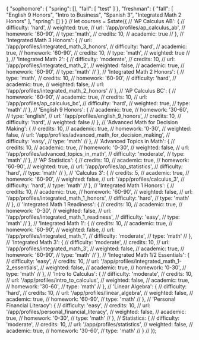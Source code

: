 {
    "sophomore": {
        "spring": [],
        "fall": [
            "test"
        ]
    },
    "freshman": {
        "fall": [
            "English 9 Honors",
            "Intro to Business",
            "Spanish 3",
            "Integrated Math 2 Honors"
        ],
        "spring": []
    }
}
// let courses = $state({
	// 	'AP Calculus AB': {
	// 		difficulty: 'hard',
	// 		weighted: true,
	// 		url: '/app/profiles/ap_calculus_ab',
	// 		homework: '60-90',
	// 		type: 'math',
	// 		credits: 10,
	// 		academic: true
	// 	},
	// 	'Integrated Math 3 Honors': {
	// 		url: '/app/profiles/integrated_math_3_honors',
	// 		difficulty: 'hard',
	// 		academic: true,
	// 		homework: '60-90',
	// 		credits: 10,
	// 		type: 'math',
	// 		weighted: true
	// 	},
	// 	'Integrated Math 2': {
	// 		difficulty: 'moderate',
	// 		credits: 10,
	// 		url: '/app/profiles/integrated_math_2',
	// 		weighted: false,
	// 		academic: true,
	// 		homework: '60-90',
	// 		type: 'math'
	// 	},
	// 	'Integrated Math 2 Honors': {
	// 		type: 'math',
	// 		credits: 10,
	// 		homework: '60-90',
	// 		difficulty: 'hard',
	// 		academic: true,
	// 		weighted: false,
	// 		url: '/app/profiles/integrated_math_2_honors'
	// 	},
	// 	'AP Calculus BC': {
	// 		homework: '60-90',
	// 		academic: true,
	// 		credits: 10,
	// 		url: '/app/profiles/ap_calculus_bc',
	// 		difficulty: 'hard',
	// 		weighted: true,
	// 		type: 'math'
	// 	},
	// 	'English 9 Honors': {
	// 		academic: true,
	// 		homework: '30-60',
	// 		type: 'english',
	// 		url: '/app/profiles/english_9_honors',
	// 		credits: 10,
	// 		difficulty: 'hard',
	// 		weighted: false
	// 	},
	// 	'Advanced Math for Decision Making': {
	// 		credits: 10,
	// 		academic: true,
	// 		homework: '0-30',
	// 		weighted: false,
	// 		url: '/app/profiles/advanced_math_for_decision_making',
	// 		difficulty: 'easy',
	// 		type: 'math'
	// 	},
	// 	'Advanced Topics in Math': {
	// 		credits: 10,
	// 		academic: true,
	// 		homework: '0-30',
	// 		weighted: false,
	// 		url: '/app/profiles/advanced_topics_in_math',
	// 		difficulty: 'moderate',
	// 		type: 'math'
	// 	},
	// 	'AP Statistics': {
	// 		credits: 10,
	// 		academic: true,
	// 		homework: '60-90',
	// 		weighted: true,
	// 		url: '/app/profiles/ap_statistics',
	// 		difficulty: 'hard',
	// 		type: 'math'
	// 	},
	// 	'Calculus 3': {
	// 		credits: 5,
	// 		academic: true,
	// 		homework: '60-90',
	// 		weighted: false,
	// 		url: '/app/profiles/calculus_3',
	// 		difficulty: 'hard',
	// 		type: 'math'
	// 	},
	// 	'Integrated Math 1 Honors': {
	// 		credits: 10,
	// 		academic: true,
	// 		homework: '60-90',
	// 		weighted: false,
	// 		url: '/app/profiles/integrated_math_1_honors',
	// 		difficulty: 'hard',
	// 		type: 'math'
	// 	},
	// 	'Integrated Math 1 Readiness': {
	// 		credits: 10,
	// 		academic: true,
	// 		homework: '0-30',
	// 		weighted: false,
	// 		url: '/app/profiles/integrated_math_1_readiness',
	// 		difficulty: 'easy',
	// 		type: 'math'
	// 	},
	// 	'Integrated Math 1': {
	// 		credits: 10,
	// 		academic: true,
	// 		homework: '60-90',
	// 		weighted: false,
	// 		url: '/app/profiles/integrated_math_1',
	// 		difficulty: 'moderate',
	// 		type: 'math'
	// 	},
	// 	'Integrated Math 3': {
	// 		difficulty: 'moderate',
	// 		credits: 10,
	// 		url: '/app/profiles/integrated_math_3',
	// 		weighted: false,
	// 		academic: true,
	// 		homework: '60-90',
	// 		type: 'math'
	// 	},
	// 	'Integrated Math 1/2 Essentials': {
	// 		difficulty: 'easy',
	// 		credits: 10,
	// 		url: '/app/profiles/integrated_math_1-2_essentials',
	// 		weighted: false,
	// 		academic: true,
	// 		homework: '0-30',
	// 		type: 'math'
	// 	},
	// 	'Intro to Calculus': {
	// 		difficulty: 'moderate',
	// 		credits: 10,
	// 		url: '/app/profiles/intro_to_calculus',
	// 		weighted: false,
	// 		academic: true,
	// 		homework: '30-60',
	// 		type: 'math'
	// 	},
	// 	'Linear Algebra': {
	// 		difficulty: 'hard',
	// 		credits: 10,
	// 		url: '/app/profiles/linear_algebra',
	// 		weighted: false,
	// 		academic: true,
	// 		homework: '60-90',
	// 		type: 'math'
	// 	},
	// 	'Personal Financial Literacy': {
	// 		difficulty: 'easy',
	// 		credits: 10,
	// 		url: '/app/profiles/personal_financial_literacy',
	// 		weighted: false,
	// 		academic: true,
	// 		homework: '0-30',
	// 		type: 'math'
	// 	},
	// 	Statistics: {
	// 		difficulty: 'moderate',
	// 		credits: 10,
	// 		url: '/app/profiles/statistics',
	// 		weighted: false,
	// 		academic: true,
	// 		homework: '30-60',
	// 		type: 'math'
	// 	}
	// });
